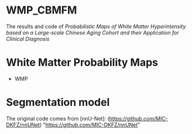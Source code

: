 # WMP_CBMFM
The results and code of _Probabilistic Maps of White Matter Hyperintensity based on a Large-scale Chinese Aging Cohort and their Application for Clinical Diagnosis_

# White Matter Probability Maps
* WMP

# Segmentation model
The original code comes from [nnU-Net]: (https://github.com/MIC-DKFZ/nnUNet) "https://github.com/MIC-DKFZ/nnUNet"
